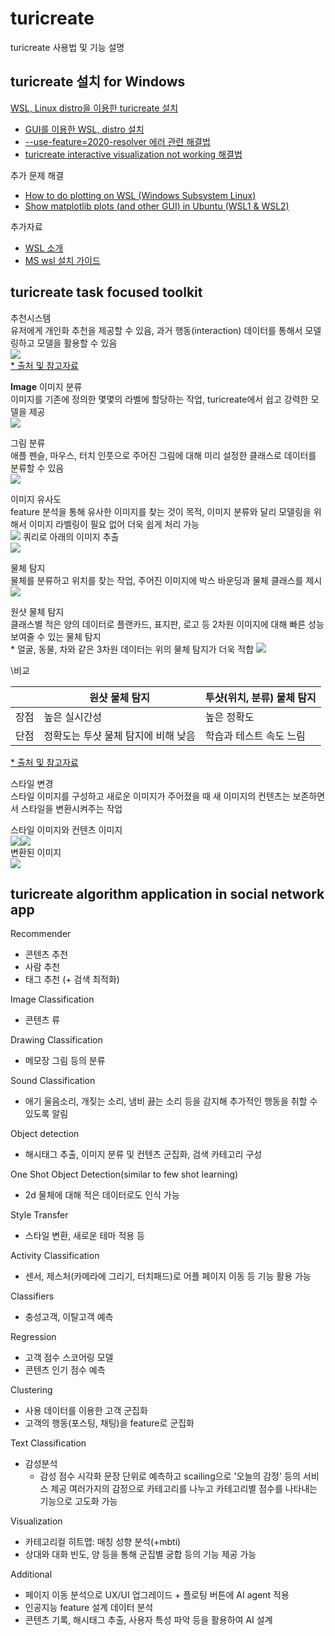 # turicreate
turicreate 사용법 및 기능 설명

## turicreate 설치 for Windows
[WSL, Linux distro을 이용한 turicreate 설치](https://blog.usejournal.com/installing-turicreate-on-windows-10-534e147a4792)
+ [GUI를 이용한 WSL, distro 설치](https://webdir.tistory.com/541)
+ [--use-feature=2020-resolver 에러 관련 해결법](https://stackoverflow.com/questions/63277123/what-is-use-feature-2020-resolver-error-message-with-jupyter-installation-on)
+ [turicreate interactive visualization not working 해결법](https://github.com/apple/turicreate/issues/2154)

추가 문제 해결
- [How to do plotting on WSL (Windows Subsystem Linux)](https://discourse.julialang.org/t/how-to-do-plotting-on-wsl-windows-subsystem-linux/32812)
- [Show matplotlib plots (and other GUI) in Ubuntu (WSL1 & WSL2)](https://stackoverflow.com/questions/43397162/show-matplotlib-plots-and-other-gui-in-ubuntu-wsl1-wsl2)

추가자료
- [WSL 소개](https://webdir.tistory.com/540)
- [MS wsl 설치 가이드](https://docs.microsoft.com/en-us/windows/wsl/install-win10)

## turicreate task focused toolkit 

추천시스템<br>
유저에게 개인화 추천을 제공할 수 있음, 과거 행동(interaction) 데이터를 통해서 모델링하고 모델을 활용할 수 있음<br>
<img src="https://lh5.googleusercontent.com/t1prsTMIOdSbVkByBOE6hZCb_TGl1MHp5YrdERASFAuh4y-7fy7GupYw6NHJlyxyswXx68kf4n3IYlFC5ILiAKXepBEmAIRSEH3msVtHXKfNirk6dWnF-MA0f459evSC4U4YrDPt"><br>
[* 출처 및 참고자료](https://davinci-ai.tistory.com/12)

**Image**
이미지 분류<br>
이미지를 기존에 정의한 몇몇의 라벨에 할당하는 작업, turicreate에서 쉽고 강력한 모델을 제공<br>
<img src="https://lh6.googleusercontent.com/-q-IUA_QiOVBliMtAOmlIB5lE9NYLohlCCFTsHwBZ2gJD0mFU8qZKDzmisfo0ItEstQ92cjldGqsJojPeaZq1Wtp2w2x7oqPELtSaYEFwMVlENRRTSNURO-ze9qFRrSDh9Oz2crT"><br>

그림 분류<br>
애플 펜슬, 마우스, 터치 인풋으로 주어진 그림에 대해 미리 설정한 클래스로 데이터를 분류할 수 있음<br>
<img src="https://lh5.googleusercontent.com/lvG7O-Ogal-aFDxwrUakIgJH3oME5NQhfuKF7n3V1ANUDzXMcWJrVuvey_HCDA9uZ2tqu2xkGGMBmH3DHfHqkrojXQXT2qzOls_GE3XPd8tV5DPhI43QT8jDJ-ThcbBpfjVaizwr">

이미지 유사도<br>
feature 분석을 통해 유사한 이미지를 찾는 것이 목적, 이미지 분류와 달리 모델링을 위해서 이미지 라벨링이 필요 없어 더욱 쉽게 처리 가능<br>
<img src='https://lh5.googleusercontent.com/-sdJYIE0PBOrweL-DG3WOUzFC65qFDOGzDYJeo9ervzB5cvdVl2158d6UtvqD0EjNS-reKDzdPonjqzqo7RzvZ2TbVkAJL2gWEq5swA9tyd98LVYNyq2kbAgy9SKx7kAkwEs55_9'>
쿼리로 아래의 이미지 추출<br>
<img src="https://lh5.googleusercontent.com/GLpmJro4uMLY4MijMiR9T_jz0tgGDmuH8RxNSVdRFAZKBsf9psOfJLMjl7EibVQSbNXOPJvzKe0I_E-_9mQT1CQ35Djk-FmQYq23ngnteQqCHPUTMpG7HoCUFEczoEHVzNR3DHHI">

물체 탐지<br>
물체를 분류하고 위치를 찾는 작업, 주어진 이미지에 박스 바운딩과 물체 클래스를 제시<br>
<img src="https://lh6.googleusercontent.com/l1EP49zjVCHZYhzTDUj_6gBf3JHQ_FF2W4p72pBz7kVwQyExsJEQvmYLOXSy3yGey1JyiE4llaWaD4ZKSQv6a58OQBcwS_a9TT8_03I6Au5AHzaEnM2pOPfd8LCbLU-T8TkgJQbQ">

원샷 물체 탐지<br>
클래스별 적은 양의 데이터로 플랜카드, 표지판, 로고 등 2차원 이미지에 대해 빠른 성능 보여줄 수 있는 물체 탐지<br>
\* 얼굴, 동물, 차와 같은 3차원 데이터는 위의 물체 탐지가 더욱 적합
<img src="https://lh3.googleusercontent.com/ncnjglHxfuvBw2xIWDlwx4F2UEuN0NF5Iezi8gSce8fNEqhQ4cUXJrXYKAgrhwLL1KPuC1jGf7aSAAjc1_CdSBh6_nx7Pp98iOu9YmjEK-EZr2KiWag4fwSHKStLAxQIjzipvKo_"><br>

\비교

|   |원샷 물체 탐지|투샷(위치, 분류) 물체 탐지|
|---|---|---|
|장점|높은 실시간성|높은 정확도|
|단점|정확도는 투샷 물체 탐지에 비해 낮음|학습과 테스트 속도 느림|

[* 출처 및 참고자료](https://mickael-k.tistory.com/24)

스타일 변경<br>
스타일 이미지를 구성하고 새로운 이미지가 주어졌을 때 새 이미지의 컨텐츠는 보존하면서 스타일을 변환시켜주는 작업<br>

스타일 이미지와 컨텐츠 이미지<br>
<img src="https://lh4.googleusercontent.com/khwL_2z8W7jTJZTsE9MS_tVkOzpDVP126RYWD6mNs94jUHccjHqs21IqtZvneEqVazCOD9DpQoVbYmYd9N4UzcxKc71AZJt2G8jCnfgAS6Ecp24RfQHivTUnVtFhP8SfH_c05qfB"><img src="https://lh6.googleusercontent.com/Vk9Fdqh07x94JYnwooDzH838sYhggu19SjbZ6BAw0okq1IGmy9jwUKSokae_3CUn0sVDdDPJWzQ5h-6dvO03J3kPIXlFmm7VCWaCEBI8EyEmd61ZAws8fd1aWiuWlB9xNosYAXhm"><br>
변환된 이미지<br>
<img src="https://lh3.googleusercontent.com/puMKhoyM57nfQeAplbS9Hh_z7swu6Ab4qaBKdHoPPbGN6KwTORn7EuAFJ7KXouBrUdaUf18bbEeXtufAvi-G_UFVRisfqtahz96mfDRzYcqPBpXx1gxC3h9n6L-UrGMqTVWc49NO">

## turicreate algorithm application in social network app

Recommender
- 콘텐츠 추천
- 사람 추천
- 태그 추천 (+ 검색 최적화)

Image Classification
- 콘텐츠 류

Drawing Classification
- 메모장 그림 등의 분류

Sound Classification
- 애기 울음소리, 개짖는 소리, 냄비 끓는 소리 등을 감지해 추가적인 행동을 취할 수 있도록 알림

Object detection
- 해시태그 추출, 이미지 분류 및 컨텐츠 군집화, 검색 카테고리 구성

One Shot Object Detection(similar to few shot learning)
- 2d 물체에 대해 적은 데이터로도 인식 가능

Style Transfer
- 스타일 변환, 새로운 테마 적용 등

Activity Classification
- 센서, 제스처(카메라에 그리기, 터치패드)로 어플 페이지 이동 등 기능 활용 가능

Classifiers
- 충성고객, 이탈고객 예측

Regression
- 고객 점수 스코어링 모델
- 콘텐츠 인기 점수 예측

Clustering
- 사용 데이터를 이용한 고객 군집화
- 고객의 행동(포스팅, 채팅)을 feature로 군집화

Text Classification
- 감성분석
  - 감성 점수 시각화
    문장 단위로 예측하고 scailing으로 '오늘의 감정' 등의 서비스 제공
    여러가지의 감정으로 카테고리를 나누고 카테고리별 점수를 나타내는 기능으로 고도화 가능

Visualization
- 카테고리컬 히트맵: 매칭 성향 분석(+mbti)
- 상대와 대화 빈도, 양 등을 통해 군집별 궁합 등의 기능 제공 가능

Additional
- 페이지 이동 분석으로 UX/UI 업그레이드 + 플로팅 버튼에 AI agent 적용
- 인공지능 feature 설계 데이터 분석
- 콘텐츠 기록, 해시태그 추출, 사용자 특성 파악 등을 활용하여 AI 설계
